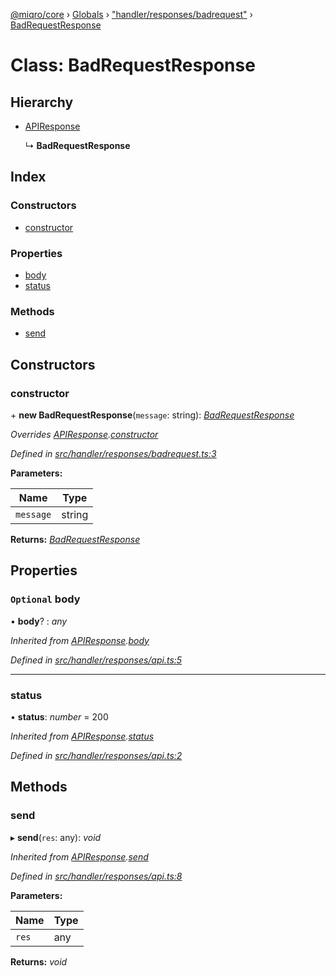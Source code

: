 [@miqro/core](../README.md) › [Globals](../globals.md) › ["handler/responses/badrequest"](../modules/_handler_responses_badrequest_.md) › [BadRequestResponse](_handler_responses_badrequest_.badrequestresponse.md)

# Class: BadRequestResponse

## Hierarchy

* [APIResponse](_handler_responses_api_.apiresponse.md)

  ↳ **BadRequestResponse**

## Index

### Constructors

* [constructor](_handler_responses_badrequest_.badrequestresponse.md#constructor)

### Properties

* [body](_handler_responses_badrequest_.badrequestresponse.md#optional-body)
* [status](_handler_responses_badrequest_.badrequestresponse.md#status)

### Methods

* [send](_handler_responses_badrequest_.badrequestresponse.md#send)

## Constructors

###  constructor

\+ **new BadRequestResponse**(`message`: string): *[BadRequestResponse](_handler_responses_badrequest_.badrequestresponse.md)*

*Overrides [APIResponse](_handler_responses_api_.apiresponse.md).[constructor](_handler_responses_api_.apiresponse.md#constructor)*

*Defined in [src/handler/responses/badrequest.ts:3](https://github.com/claukers/miqro-core/blob/f2fd61b/src/handler/responses/badrequest.ts#L3)*

**Parameters:**

Name | Type |
------ | ------ |
`message` | string |

**Returns:** *[BadRequestResponse](_handler_responses_badrequest_.badrequestresponse.md)*

## Properties

### `Optional` body

• **body**? : *any*

*Inherited from [APIResponse](_handler_responses_api_.apiresponse.md).[body](_handler_responses_api_.apiresponse.md#optional-body)*

*Defined in [src/handler/responses/api.ts:5](https://github.com/claukers/miqro-core/blob/f2fd61b/src/handler/responses/api.ts#L5)*

___

###  status

• **status**: *number* = 200

*Inherited from [APIResponse](_handler_responses_api_.apiresponse.md).[status](_handler_responses_api_.apiresponse.md#status)*

*Defined in [src/handler/responses/api.ts:2](https://github.com/claukers/miqro-core/blob/f2fd61b/src/handler/responses/api.ts#L2)*

## Methods

###  send

▸ **send**(`res`: any): *void*

*Inherited from [APIResponse](_handler_responses_api_.apiresponse.md).[send](_handler_responses_api_.apiresponse.md#send)*

*Defined in [src/handler/responses/api.ts:8](https://github.com/claukers/miqro-core/blob/f2fd61b/src/handler/responses/api.ts#L8)*

**Parameters:**

Name | Type |
------ | ------ |
`res` | any |

**Returns:** *void*
